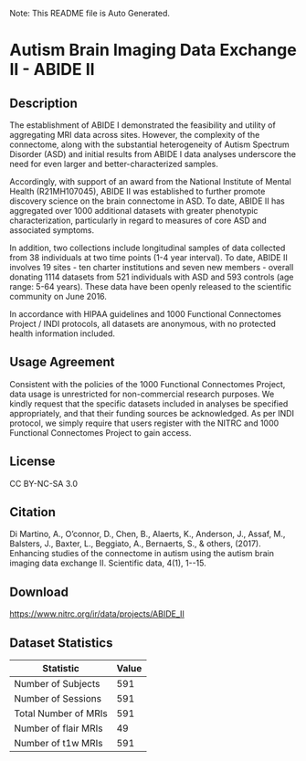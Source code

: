 Note: This README file is Auto Generated.

# Autism Brain Imaging Data Exchange II - ABIDE II

## Description

The establishment of ABIDE I demonstrated the feasibility and utility of aggregating MRI data across sites. 
However, the complexity of the connectome, along with the substantial heterogeneity of Autism Spectrum Disorder (ASD) 
and initial results from ABIDE I data analyses underscore the need for even larger and better-characterized samples. 

Accordingly, with support of an award from the National Institute of Mental Health (R21MH107045), ABIDE II was 
established to further promote discovery science on the brain connectome in ASD. To date, ABIDE II has aggregated 
over 1000 additional datasets with greater phenotypic characterization, particularly in regard to measures of core ASD 
and associated symptoms. 

In addition, two collections include longitudinal samples of data collected from 38 individuals at two time points (1-4 year interval). 
To date, ABIDE II involves 19 sites - ten charter institutions and seven new members - overall donating 1114 datasets from 521 individuals 
with ASD and 593 controls (age range: 5-64 years). These data have been openly released to the scientific community on June 2016. 

In accordance with HIPAA guidelines and 1000 Functional Connectomes Project / INDI protocols, all datasets are anonymous, 
with no protected health information included.


## Usage Agreement

Consistent with the policies of the 1000 Functional Connectomes Project, data usage is unrestricted 
for non-commercial research purposes. We kindly request that the specific datasets included in analyses 
be specified appropriately, and that their funding sources be acknowledged. As per INDI protocol, we simply 
require that users register with the NITRC and 1000 Functional Connectomes Project to gain access.


## License

CC BY-NC-SA 3.0

## Citation

Di Martino, A., O’connor, D., Chen, B., Alaerts, K., Anderson, J., Assaf, M., Balsters, J., Baxter, L., Beggiato, A., Bernaerts, S., & others,  (2017). Enhancing studies of the connectome in autism using the autism brain imaging data exchange II. Scientific data, 4(1), 1--15.

## Download

https://www.nitrc.org/ir/data/projects/ABIDE_II

## Dataset Statistics

| Statistic | Value |
| --- | --- |
| Number of Subjects | 591 |
| Number of Sessions | 591 |
| Total Number of MRIs | 591 |
| Number of flair MRIs | 49 |
| Number of t1w MRIs | 591 |

